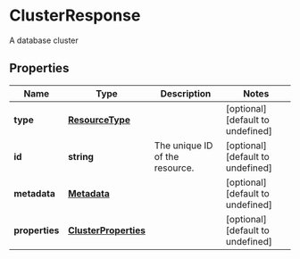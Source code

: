 # ClusterResponse

A database cluster
## Properties
| Name | Type | Description | Notes |
| ------------ | ------------- | ------------- | ------------- |
| **type** | [**ResourceType**](ResourceType.md) |  | [optional] [default to undefined] |
| **id** | **string** | The unique ID of the resource. | [optional] [default to undefined] |
| **metadata** | [**Metadata**](Metadata.md) |  | [optional] [default to undefined] |
| **properties** | [**ClusterProperties**](ClusterProperties.md) |  | [optional] [default to undefined] |


